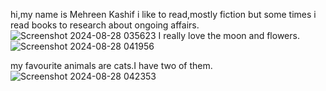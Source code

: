 hi,my name is Mehreen Kashif
i like to read,mostly fiction but some times i read books to research about ongoing affairs.
![Screenshot 2024-08-28 035623](https://github.com/user-attachments/assets/d3b46d58-ec97-41f0-98a4-517613db81d5)
I really love the moon and flowers.
![Screenshot 2024-08-28 041956](https://github.com/user-attachments/assets/fdf9ec18-c500-498d-8f29-612277a0f3e0)

my favourite animals are cats.I have two of them.
![Screenshot 2024-08-28 042353](https://github.com/user-attachments/assets/fa3d10c9-7a2b-4af1-9d54-6c9389bf9387)
